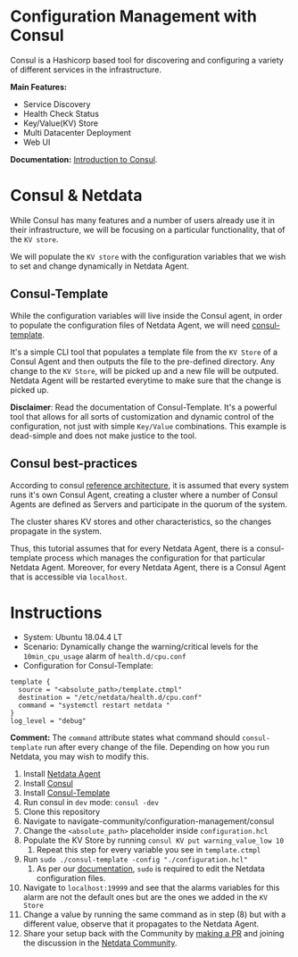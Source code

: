 # Configuration Management with Consul


Consul is a Hashicorp based tool for discovering and configuring a variety of different services in the infrastructure.

**Main Features:**
- Service Discovery
- Health Check Status
- Key/Value(KV) Store
- Multi Datacenter Deployment
- Web UI

**Documentation:** [Introduction to Consul](https://www.consul.io/docs/intro).

# Consul & Netdata

While Consul has many features and a number of users already use it in their infrastructure, we will be focusing on a particular functionality, that of the `KV store`.

We will populate the `KV store` with the configuration variables that we wish to set and change dynamically in Netdata Agent.

## Consul-Template

While the configuration variables will live inside the Consul agent, in order to populate the configuration files of Netdata Agent, we will need [consul-template](https://github.com/hashicorp/consul-template). 

It's a simple CLI tool that populates a template file from the `KV Store` of a Consul Agent and then outputs the file to the pre-defined directory. Any change to the `KV Store`, will be picked up and a new file will be outputed. Netdata Agent will be restarted everytime to make sure that the change is picked up.

**Disclaimer**: Read the documentation of Consul-Template. It's a powerful tool that allows for all sorts of customization and dynamic control of the configuration, not just with simple `Key/Value` combinations. This example is dead-simple and does not make justice to the tool.

## Consul best-practices

According to consul [reference architecture](https://learn.hashicorp.com/tutorials/consul/reference-architecture), it is assumed that every system runs it's own Consul Agent, creating a cluster where a number of Consul Agents are defined as Servers and participate in the quorum of the system.

The cluster shares KV stores and other characteristics, so the changes propagate in the system.

Thus, this tutorial assumes that for every Netdata Agent, there is a consul-template process which manages the configuration for that particular Netdata Agent. Moreover, for every Netdata Agent, there is a Consul Agent that is accessible via `localhost`.

# Instructions

 - System: Ubuntu 18.04.4 LT
 - Scenario: Dynamically change the warning/critical levels for the `10min_cpu_usage` alarm of `health.d/cpu.conf`
 - Configuration for Consul-Template:
```
template {
  source = "<absolute_path>/template.ctmpl"
  destination = "/etc/netdata/health.d/cpu.conf"
  command = "systemctl restart netdata "
}
log_level = "debug"
```
**Comment:** The `command` attribute states what command should `consul-template` run after every change of the file. Depending on how you run Netdata, you may wish to modify this.


1. Install [Netdata Agent](https://learn.netdata.cloud/docs/agent/packaging/installer)
3. Install [Consul](https://www.consul.io/docs/install#install-consul)
4. Install [Consul-Template](https://github.com/hashicorp/consul-template)
5. Run consul in `dev` mode: `consul -dev`
6. Clone this repository
7. Navigate to navigate-community/configuration-management/consul
8. Change the `<absolute_path>` placeholder inside `configuration.hcl`
9. Populate the KV Store by running `consul KV put warning_value_low 10`
    1. Repeat this step for every variable you see in `template.ctmpl`
10. Run `sudo ./consul-template -config "./configuration.hcl"`
    1.  As per our [documentation](https://learn.netdata.cloud/guides/step-by-step/step-04), `sudo` is required to edit the Netdata configuration files.
11. Navigate to `localhost:19999` and see that the alarms variables for this alarm are not the default ones but are the ones we added in the `KV Store`
12. Change a value by running the same command as in step (8) but with a different value, observe that it propagates to the Netdata Agent.
13. Share your setup back with the Community by [making a PR](https://github.com/netdata/netdata-community/compare) and joining the discussion in the [Netdata Community](https://community.netdata.cloud/topic/162/configuration-management-with-consul).



